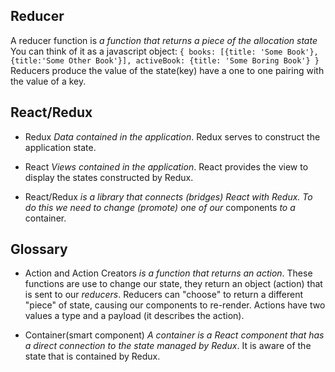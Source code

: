##   Reducer
A reducer function is _a function that returns a piece of the allocation state_  You can think of it as a javascript object:
`{
  books: [{title: 'Some Book'}, {title:'Some Other Book'}],
  activeBook: {title: 'Some Boring Book'}
  }`
  Reducers produce the value of the state(key) have a one to one pairing with the value of a key.

##   React/Redux
- Redux _Data contained in the application_.  Redux serves to construct the application state.

- React _Views contained in the application_.  React provides the view to display the states constructed by Redux.

- React/Redux _is a library that connects (bridges) React with Redux.  To do this we need to change (promote) one of our_ components _to a_ container.


##  Glossary
- Action and Action Creators _is a function that returns an action_.  These functions are use to change our state, they return an object (action) that is sent to our _reducers_.  Reducers can "choose" to return a different "piece" of state, causing our components to re-render.  Actions have two values a type and a payload (it describes the action).

- Container(smart component) _A container is a React component that has a direct connection to the state managed by Redux_.  It is aware of the state that is contained by Redux.
